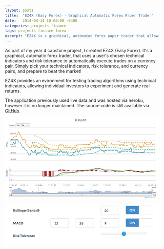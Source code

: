 ```yaml
---
layout: posts
title:  "EZ4X (Easy Forex) - Graphical Automatic Forex Paper Trader"
date:   2014-04-14 10:00:00 -0400
categories: projects finance
tags: projects finance forex
excerpt: "EZ4X is a graphical, automated forex paper trader that allows users to choose techincal indicators and risk tolerance to automatically execute trades on a currency pair."
---
```


As part of my year 4 capstone project, I created EZ4X (Easy Forex). It's a graphical, automatic forex trader, that uses a user's chosen technical indicators and risk tolerance to automatically execute trades on a currency pair. Simply pick your technical indicators, risk tolerance, and currency pairs, and prepare to beat the market! 

EZ4X provides an evironment for testing trading algorithms using technical indicators, allowing individual investors to experiment and generate real returns.

The application previously used live data and was hosted via heroku, however it is no longer maintained. The source code is still available via <a href="https://github.com/BenPollock/EZ4X">GitHub</a>.

![EZ4X Screenshot](/assets/images/2014/ez4x-screenshot.png)

![EZ4X Technical Indicators](/assets/images/2014/ez4x-technical-indicators.png)